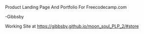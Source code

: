 Product Landing Page
And Portfolio
For Freecodecamp.com

-Gibbsby

Working Site at https://gibbsby.github.io/moon_soul_PLP_2/#store